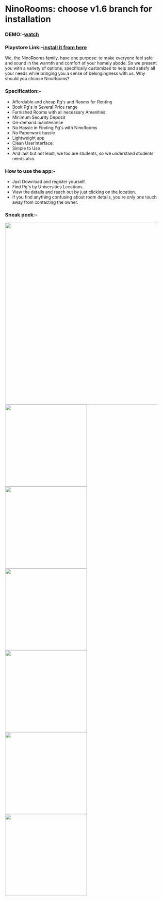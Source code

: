 # NinoRooms: choose v1.6 branch for installation

### DEMO:-[watch](https://youtu.be/YIt6e8Sa3dw)

### Playstore Link:-[install it from here](https://play.google.com/store/apps/details?id=nino.rooms.pgcompany)

We, the NinoRooms family, have one purpose: to make everyone feel safe and sound in the warmth and comfort of your homely abode. So we present you with a variety of options, specifically customized to help and satisfy all your needs while bringing you a sense of belongingness with us.
Why should you choose NinoRooms?

### Specification:-
- Affordable and cheap Pg's and Rooms for Renting
- Book Pg's in Several Price range
- Furnished Rooms with all necessary Amenities
- Minimum Security Deposit
- On-demand maintenance 
- No Hassle in Finding Pg's with NinoRooms
- No Paperwork hassle
- Lightweight app
- Clean UserInterface.
- Simple to Use
- And last but not least, we too are students, so we understand students' needs also.

### How to use the app:-

- Just Download and register yourself.
- Find Pg's by Universities Locations.
- View the details and reach out by just clicking on the location.
- If you find anything confusing about room details, you're only one touch away from contacting the owner.

### Sneak peek:-

<img src="spalsh_screen.png" width="600"/>

<img src="frame1.png" width="270"/>

<img src="frame2.png" width="270"/>

<img src="frame3.png" width="270"/>

<img src="frame4.png" width="270"/>

<img src="frame5.png" width="270"/>

<img src="frame6.png" width="270"/>




